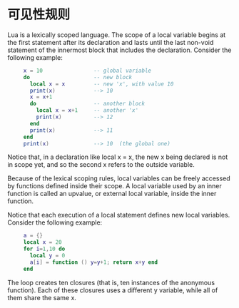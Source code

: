 可见性规则
========

Lua is a lexically scoped language. The scope of a local variable begins at the first statement after its declaration and lasts until the last non-void statement of the innermost block that includes the declaration. Consider the following example:

```lua
     x = 10                -- global variable
     do                    -- new block
       local x = x         -- new 'x', with value 10
       print(x)            --> 10
       x = x+1
       do                  -- another block
         local x = x+1     -- another 'x'
         print(x)          --> 12
       end
       print(x)            --> 11
     end
     print(x)              --> 10  (the global one)
```

Notice that, in a declaration like local x = x, the new x being declared is not in scope yet, and so the second x refers to the outside variable.

Because of the lexical scoping rules, local variables can be freely accessed by functions defined inside their scope. A local variable used by an inner function is called an upvalue, or external local variable, inside the inner function.

Notice that each execution of a local statement defines new local variables. Consider the following example:

```lua
     a = {}
     local x = 20
     for i=1,10 do
       local y = 0
       a[i] = function () y=y+1; return x+y end
     end
```

The loop creates ten closures (that is, ten instances of the anonymous function). Each of these closures uses a different y variable, while all of them share the same x.
